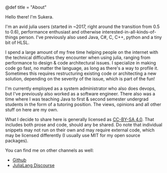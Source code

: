 @def title = "About"

Hello there! I'm Sukera.

I'm an avid julia users (started in ~2017, right around the transition from 0.5 to 0.6), performance enthusiast and otherwise interested-in-all-kinds-of-things person. I've previously also used Java, C#, C, C++, python and a tiny bit of HLSL.

I spend a large amount of my free time helping people on the internet with the technical difficulties they encounter when using
julia, ranging from performance to design & code architectural issues. I specialize in making code go fast, no matter the language,
as long as there's a way to profile it. Sometimes this requires restructuring existing code or architecting a new solution, depending
on the severity of the issue, which is part of the fun!

I'm currently employed as a system administrator who also does devops, but I've previously also worked as a software engineer.
There also was a time where I was teaching Java to first & second semester undergrad students in the form of a tutoring position.
The views, opinions and all other stuff on here are my own.

What I decide to share here is generally licensed as [CC-BY-SA 4.0](http://creativecommons.org/licenses/by-sa/4.0/). That includes both
prose and code, should any be shared. Do note that individual snippets may not run on their own and may require external code, which may
be licensed differently (I usually use MIT for my open source packages).

You can find me on other channels as well:

 * [Github](https://github.com/Seelengrab)
 * [JuliaLang Discourse](https://discourse.julialang.org/u/sukera/summary)
